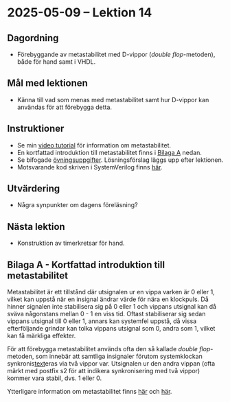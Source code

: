# 2025-05-09 – Lektion 14

## Dagordning
* Förebyggande av metastabilitet med D-vippor (*double flop*-metoden), både för hand samt i VHDL.

## Mål med lektionen
* Känna till vad som menas med metastabilitet samt hur D-vippor kan användas för att förebygga detta.

## Instruktioner
* Se min [video tutorial](https://www.youtube.com/watch?reload=9&v=KrssJRgF13I&feature=youtu.be) för information om metastabilitet.
* En kortfattad introduktion till metastabilitet finns i [Bilaga A](#bilaga-a---kortfattad-information-gällande-metastabilitet) nedan.
* Se bifogade [övningsuppgifter](./Övningsuppgifter%202025-05-09.pdf). Lösningsförslag läggs upp efter lektionen.
* Motsvarande kod skriven i SystemVerilog finns [här](./systemverilog/README.md).

## Utvärdering
* Några synpunkter om dagens föreläsning?

## Nästa lektion
* Konstruktion av timerkretsar för hand.

## Bilaga A - Kortfattad introduktion till metastabilitet

Metastabilitet är ett tillstånd där utsignalen ur en vippa varken är 0 eller 1, vilket kan uppstå när en insignal ändrar värde för nära en klockpuls. Då hinner signalen inte stabilisera sig på 0 eller 1 och vippans utsignal kan då sväva någonstans mellan 0 - 1 en viss tid. Oftast stabiliserar sig sedan vippans utsignal till 0 eller 1, annars kan systemfel uppstå, då vissa efterföljande grindar kan tolka vippans utsignal som 0, andra som 1, vilket kan få märkliga effekter.

För att förebygga metastabilitet används ofta den så kallade *double flop*-metoden, som innebär att samtliga insignaler förutom
systemklockan synkronis[text](file:///c%3A/Users/SEGOTER/Downloads/led_toggle_meta_prev.qar)eras via två vippor var. Utsignalen ur den andra vippan (ofta märkt med postfix s2 för att indikera synkronisering med två vippor) kommer vara stabil, dvs. 1 eller 0.

Ytterligare information om metastabilitet finns [här](https://nandland.com/lesson-13-metastability/) 
och [här](https://vhdlwhiz.com/terminology/metastability/).